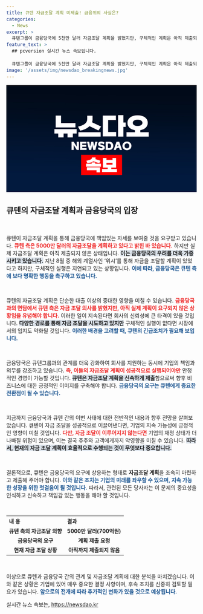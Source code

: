 ```yaml
---
title: 큐텐 자금조달 계획 미제출! 금융위의 사실은?
categories:
  - News
excerpt: >
  큐텐그룹이 금융당국에 5천만 달러 자금조달 계획을 밝혔지만, 구체적인 계획은 아직 제출되지 않아 긴장이 고조되고 있습니다. 이 사건의 향방이 주목받고 있습니다!
feature_text: >
  ## pcversion 실시간 뉴스 속보입니다.

  큐텐그룹이 금융당국에 5천만 달러 자금조달 계획을 밝혔지만, 구체적인 계획은 아직 제출되지 않아 긴장이 고조되고 있습니다. 이 사건의 향방이 주목받고 있습니다!
image: '/assets/img/newsdao_breakingnews.jpg'
---
```


<p><img src="/assets/img/newsdao_breakingnews.jpg" alt="pcversion 속보" /></p>

<h2 data-ke-size="size26">큐텐의 자금조달 계획과 금융당국의 입장</h2>

<p data-ke-size="size16">&nbsp;</p>

<p>큐텐이 자금조달 계획을 통해 금융당국에 책임있는 자세를 보여줄 것을 요구받고 있습니다. <b><span style="color: #ee2323;">큐텐 측은 5000만 달러의 자금조달을 계획하고 있다고 밝힌 바 있습니다.</span></b> 하지만 실제 자금조달 계획은 아직 제출되지 않은 상태입니다. <b><span style="background-color: #21538527;">이는 금융당국의 우려를 더욱 가중시키고 있습니다.</span></b> 지난 8월 중 해외 계열사인 ‘위시’를 통해 자금을 조달할 계획이 있었다고 하지만, 구체적인 실행은 지연되고 있는 상황입니다. <b><span style="color: #1a5490;">이에 따라, 금융당국은 큐텐 측에 보다 명확한 행동을 촉구하고 있습니다.</span></b></p>

<p data-ke-size="size16">&nbsp;</p>

<p>큐텐의 자금조달 계획은 단순한 대출 이상의 중대한 영향을 미칠 수 있습니다. <b><span style="color: #ee2323;">금융당국과의 면담에서 큐텐 측은 자금 조달 의사를 밝혔지만, 아직 실제 계획이 요구되지 않은 상황임을 유념해야 합니다.</span></b> 이러한 일이 지속된다면 회사의 신뢰성에 큰 타격이 있을 것입니다. <b><span style="background-color: #21538527;">다양한 경로를 통해 자금 조달을 시도하고 있지만</span></b> 구체적인 실행이 없다면 시장에서의 입지도 약화될 것입니다. <b><span style="color: #1a5490;">이러한 배경을 고려할 때, 큐텐의 긴급조치가 필요해 보입니다.</span></b></p>

<p data-ke-size="size16">&nbsp;</p>

<p>금융당국은 큐텐그룹과의 관계를 더욱 강화하여 회사를 지원하는 동시에 기업의 책임과 의무를 강조하고 있습니다. <b><span style="color: #ee2323;">즉, 이들의 자금조달 계획이 성공적으로 실행되어야만</span></b> 안정적인 경영이 가능할 것입니다. <b><span style="background-color: #21538527;">큐텐은 자금조달 계획을 신속하게 제출</span></b>함으로써 향후 비즈니스에 대한 긍정적인 이미지를 구축해야 합니다. <b><span style="color: #1a5490;">금융당국의 요구는 큐텐에게 중요한 전환점이 될 수 있습니다.</span></b></p>

<p data-ke-size="size16">&nbsp;</p>

<p>지금까지 금융당국과 큐텐 간의 이번 사태에 대한 전반적인 내용과 향후 전망을 살펴보았습니다. 큐텐이 자금 조달을 성공적으로 이끌어낸다면, 기업의 지속 가능성에 긍정적인 영향이 미칠 것입니다. <b><span style="color: #ee2323;">다만, 자금 조달이 이루어지지 않는다면</span></b> 기업의 재정 상태가 더 나빠질 위험이 있으며, 이는 결국 주주와 고객에게까지 악영향을 미칠 수 있습니다. <b><span style="background-color: #21538527;">따라서, 현재의 자금 조달 계획이 효율적으로 수행되는 것이 무엇보다 중요합니다.</span></b> </p>

<p data-ke-size="size16">&nbsp;</p>

<p>결론적으로, 큐텐은 금융당국의 요구에 상응하는 형태로 <strong>자금조달 계획</strong>을 조속히 마련하고 제출해 주어야 합니다. <b><span style="color: #1a5490;">이와 같은 조치는 기업의 미래를 좌우할 수 있으며, 지속 가능한 성장을 위한 첫걸음이 될 것입니다.</span></b>  따라서, 관련된 모든 당사자는 이 문제의 중요성을 인식하고 신속하고 책임감 있는 행동을 해야 할 것입니다. </p>

<p data-ke-size="size16">&nbsp;</p>

<table>
  <tr>
    <th style="text-align: left;">내 용</th>
    <th style="text-align: left;">결과</th>
  </tr>
  <tr>
    <td style="text-align: center; height: 17px;"><b>큐텐 측의 자금조달 의향</b></td>
    <td style="text-align: center; height: 17px;"><b>5000만 달러(700억원)</b></td>
  </tr>
  <tr>
    <td style="text-align: center; height: 17px;"><b>금융당국의 요구</b></td>
    <td style="text-align: center; height: 17px;"><b>계획 제출 요청</b></td>
  </tr>
  <tr>
    <td style="text-align: center; height: 17px;"><b>현재 자금 조달 상황</b></td>
    <td style="text-align: center; height: 17px;"><b>아직까지 제출되지 않음</b></td>
  </tr>
</table>

<p data-ke-size="size16">&nbsp;</p>

<p>이상으로 큐텐과 금융당국 간의 관계 및 자금조달 계획에 대한 분석을 마치겠습니다. 이와 같은 상황은 기업에 있어 매우 중요한 결정 사항이며, 후속 조치를 신중히 검토할 필요가 있습니다. <b><span style="color: #1a5490;">앞으로의 전개에 따라 추가적인 변화가 있을 것으로 예상됩니다.</span></b></p>
실시간 뉴스 속보는, <a href="https://newsdao.kr" rel="dofollow">https://newsdao.kr</a>


